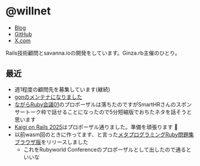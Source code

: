# @willnet

- [Blog](https://blog.willnet.in/)
- [GitHub](https://github.com/willnet)
- [X.com](https://x.com/netwillnet)

Rails技術顧問とsavanna.ioの開発をしています。Ginza.rb主催のひとり。

## 最近

- 週1程度の顧問先を募集しています(継続)
- [gonのメンテナになりました](https://blog.willnet.in/entry/2025/07/25/075140)
- [ながらRuby会議01](https://regional.rubykaigi.org/nagara01/)のプロポーザルは落ちたのですがSmartHRさんのスポンサートーク枠で話せることになったので5分短縮版でおちたネタを話そうと思います
- [Kaigi on Rails 2025](https://kaigionrails.org/2025/)はプロポーザル通りました。準備を頑張ります :tada:
- 以前wasm回のときに作ってます、と言った[メタプログラミングRuby問題集ブラウザ版](https://willnet.github.io/metaprogramming-challenges-in-ruby/)をリリースしました
  - これをRubyworld Conferenceのプロポーザルとして出したので通るといいな
